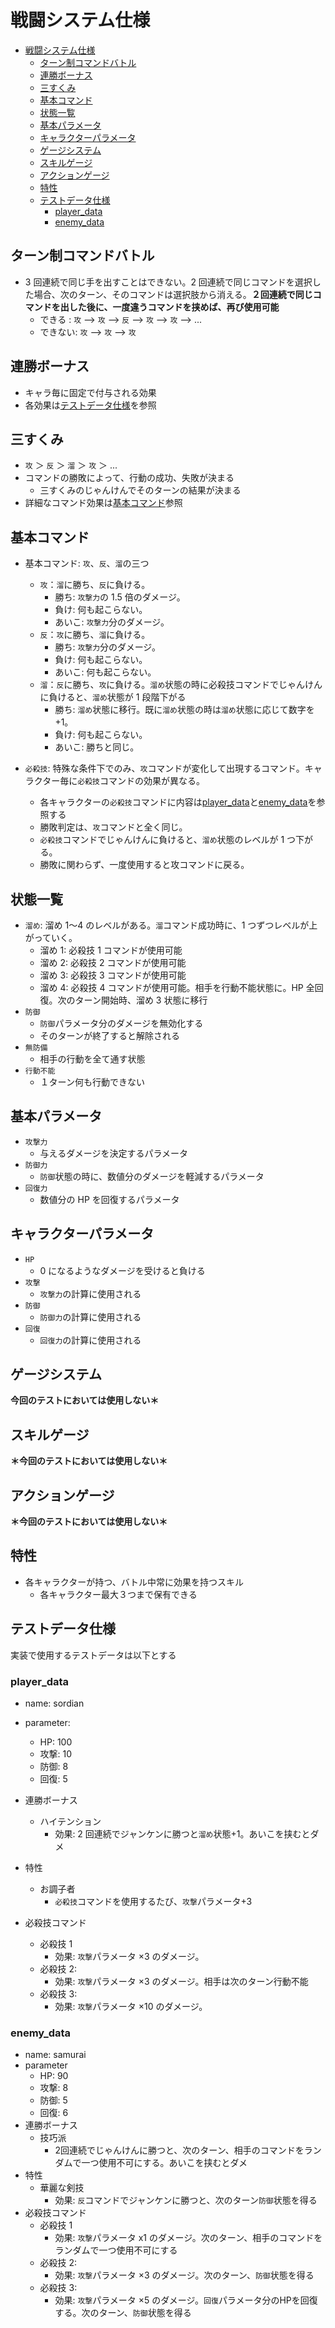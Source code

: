 # 戦闘システム仕様

- [戦闘システム仕様](#戦闘システム仕様)
    - [ターン制コマンドバトル](#ターン制コマンドバトル)
    - [連勝ボーナス](#連勝ボーナス)
    - [三すくみ](#三すくみ)
    - [基本コマンド](#基本コマンド)
    - [状態一覧](#状態一覧)
    - [基本パラメータ](#基本パラメータ)
    - [キャラクターパラメータ](#キャラクターパラメータ)
    - [ゲージシステム](#ゲージシステム)
    - [スキルゲージ](#スキルゲージ)
    - [アクションゲージ](#アクションゲージ)
    - [特性](#特性)
    - [テストデータ仕様](#テストデータ仕様)
        - [player\_data](#player_data)
        - [enemy\_data](#enemy_data)

## ターン制コマンドバトル

- 3 回連続で同じ手を出すことはできない。2 回連続で同じコマンドを選択した場合、次のターン、そのコマンドは選択肢から消える。**２回連続で同じコマンドを出した後に、一度違うコマンドを挟めば、再び使用可能**
    - できる : `攻` --> `攻` --> `反` --> `攻` --> `攻` --> ...
    - できない: `攻` --> `攻` --> `攻`

## 連勝ボーナス

- キャラ毎に固定で付与される効果
- 各効果は[テストデータ仕様](#テストデータ仕様)を参照

## 三すくみ

- `攻` ＞ `反` ＞ `溜` ＞ `攻` ＞ ...
- コマンドの勝敗によって、行動の成功、失敗が決まる
    - 三すくみのじゃんけんでそのターンの結果が決まる
- 詳細なコマンド効果は[基本コマンド](#基本コマンド)参照

## 基本コマンド

- 基本コマンド: `攻`、`反`、`溜`の三つ
    - `攻`：`溜`に勝ち、`反`に負ける。
        - 勝ち: `攻撃力`の 1.5 倍のダメージ。
        - 負け: 何も起こらない。
        - あいこ: `攻撃力`分のダメージ。
    - `反`：`攻`に勝ち、`溜`に負ける。
        - 勝ち: `攻撃力`分のダメージ。
        - 負け: 何も起こらない。
        - あいこ: 何も起こらない。
    - `溜`：`反`に勝ち、`攻`に負ける。`溜め`状態の時に必殺技コマンドでじゃんけんに負けると、`溜め`状態が 1 段階下がる
        - 勝ち: `溜め`状態に移行。既に`溜め`状態の時は`溜め`状態に応じて数字を+1。
        - 負け: 何も起こらない。
        - あいこ: 勝ちと同じ。

- `必殺技`: 特殊な条件下でのみ、`攻`コマンドが変化して出現するコマンド。キャラクター毎に`必殺技`コマンドの効果が異なる。
    - 各キャラクターの`必殺技`コマンドに内容は[player_data](#player_data)と[enemy_data](#enemy_data)を参照する
    - 勝敗判定は、`攻`コマンドと全く同じ。
    - `必殺技`コマンドでじゃんけんに負けると、`溜め`状態のレベルが 1 つ下がる。
    - 勝敗に関わらず、一度使用すると攻コマンドに戻る。

## 状態一覧

- `溜め`: 溜め 1〜4 のレベルがある。`溜`コマンド成功時に、1 つずつレベルが上がっていく。
    - 溜め 1: 必殺技 1 コマンドが使用可能
    - 溜め 2: 必殺技 2 コマンドが使用可能
    - 溜め 3: 必殺技 3 コマンドが使用可能
    - 溜め 4: 必殺技 4 コマンドが使用可能。相手を行動不能状態に。HP 全回復。次のターン開始時、溜め 3 状態に移行
- `防御`
    - `防御`パラメータ分のダメージを無効化する
    - そのターンが終了すると解除される
- `無防備`
    - 相手の行動を全て通す状態
- `行動不能`
    - １ターン何も行動できない

## 基本パラメータ

- `攻撃力`
    - 与えるダメージを決定するパラメータ
- `防御力`
    - `防御`状態の時に、数値分のダメージを軽減するパラメータ
- `回復力`
    - 数値分の HP を回復するパラメータ

## キャラクターパラメータ

- `HP`
    - 0 になるようなダメージを受けると負ける
- `攻撃`
    - `攻撃力`の計算に使用される
- `防御`
    - `防御力`の計算に使用される
- `回復`
    - `回復力`の計算に使用される

## ゲージシステム

**今回のテストにおいては使用しない＊**

## スキルゲージ

**＊今回のテストにおいては使用しない＊**

## アクションゲージ

**＊今回のテストにおいては使用しない＊**

## 特性

- 各キャラクターが持つ、バトル中常に効果を持つスキル
    - 各キャラクター最大３つまで保有できる


## テストデータ仕様

実装で使用するテストデータは以下とする

### player_data

- name: sordian
- parameter:
    - HP: 100
    - 攻撃: 10
    - 防御: 8
    - 回復: 5
- 連勝ボーナス
    - ハイテンション
        - 効果: 2 回連続でジャンケンに勝つと`溜め`状態+1。あいこを挟むとダメ
- 特性
    - お調子者
        - `必殺技`コマンドを使用するたび、`攻撃`パラメータ+3

- 必殺技コマンド
    - 必殺技 1
        - 効果: `攻撃`パラメータ ×3 のダメージ。
    - 必殺技 2:
        - 効果: `攻撃`パラメータ ×3 のダメージ。相手は次のターン行動不能
    - 必殺技 3:
        - 効果: `攻撃`パラメータ ×10 のダメージ。

### enemy_data

- name: samurai
- parameter
    - HP: 90
    - 攻撃: 8
    - 防御: 5
    - 回復: 6
- 連勝ボーナス
    - 技巧派
        - 2回連続でじゃんけんに勝つと、次のターン、相手のコマンドをランダムで一つ使用不可にする。あいこを挟むとダメ
- 特性
    - 華麗な剣技
        - 効果: `反`コマンドでジャンケンに勝つと、次のターン`防御`状態を得る
- 必殺技コマンド
    - 必殺技 1
        - 効果: `攻撃`パラメータ x1 のダメージ。次のターン、相手のコマンドをランダムで一つ使用不可にする
    - 必殺技 2:
        - 効果: `攻撃`パラメータ ×3 のダメージ。次のターン、`防御`状態を得る
    - 必殺技 3:
        - 効果: `攻撃`パラメータ ×5 のダメージ。`回復`パラメータ分のHPを回復する。次のターン、`防御`状態を得る
